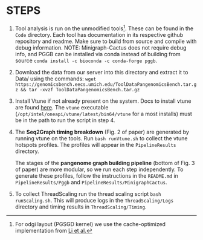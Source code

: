 # STEPS

1. Tool analysis is run on the unmodified tools[^1]. These can be found in the
   `Code` directory. Each tool has documentation in its respective github
   repository and readme. Make sure to build from source and compile with debug
   information. NOTE: Minigraph-Cactus does not require debug info, and PGGB
   can be installed via conda instead of building from source `conda install -c
   bioconda -c conda-forge pggb`.
2. Download the data from our server into this directory and extract it to Data/
   using the commands:
   `wget https://genomicsbench.eecs.umich.edu/ToolDataPangenomicsBench.tar.gz && tar -xvzf ToolDataPangenomicsBench.tar.gz`
3. Install Vtune if not already present on the system. Docs to install vtune are 
   found [here](https://www.intel.com/content/www/us/en/docs/vtune-profiler/installation-guide/2023-1/overview.html).
   The `vtune` executable 
   (`/opt/intel/oneapi/vtune/latest/bin64/vtune` for a most installs) must be 
   in the path to run the script in step 4.  
4. The __Seq2Graph timing breakdown__ (Fig. 2 of paper) are generated by running vtune on
   the tools. Run `bash runVtune.sh` to collect the vtune hotspots profiles. 
   The profiles will appear in the `PipelineResults` directory. 

   The stages of the __pangenome graph building pipeline__ (bottom of Fig. 3 of
   paper) are more modular, so we run each step independently. To
   generate these profiles, follow the instructions in the `README.md` in
   `PipelineResults/Pggb` and `PipelineResults/MinigraphCactus`.
5. To collect ThreadScaling run the thread scaling script
   `bash runScaling.sh`.
   This will produce logs in the `ThreadScaling/Logs` directory and timing results
   in `ThreadScaling/Timing`.


[^1]: For odgi layout (PGSGD kernel) we use the cache-optimized implementation
    from [Li et al.](https://doi.org/10.1109/SC41406.2024.00035)

